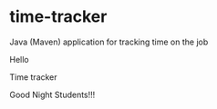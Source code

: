 # time-tracker
Java (Maven) application for tracking time on the job

Hello 

Time tracker

Good Night Students!!!

